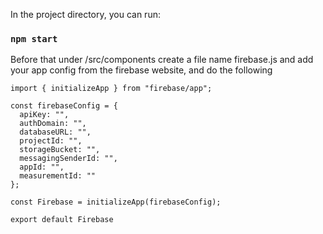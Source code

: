 In the project directory, you can run:

### `npm start`

Before that under /src/components create a file name firebase.js and add your app config from the firebase website, and do the following

```
import { initializeApp } from "firebase/app";

const firebaseConfig = {
  apiKey: "",
  authDomain: "",
  databaseURL: "",
  projectId: "",
  storageBucket: "",
  messagingSenderId: "",
  appId: "",
  measurementId: ""
};

const Firebase = initializeApp(firebaseConfig);

export default Firebase
```
